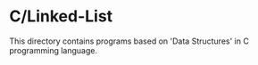 # C/Linked-List
This directory contains programs based on 'Data Structures' in C programming language.